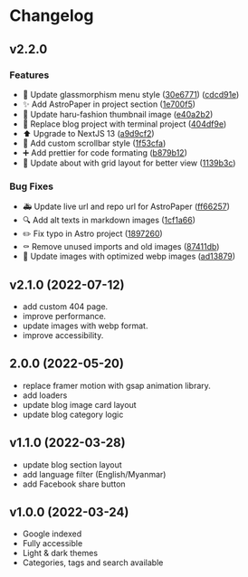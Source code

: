 # Changelog

## v2.2.0

### Features

- 💄 Update glassmorphism menu style ([30e6771](https://github.com/lucky-gru/prohub.page/commit/30e67715e6496e3ceca819ac6598b73701952ef2)) ([cdcd91e](https://github.com/lucky-gru/prohub.page/commit/cdcd91e7bcc0957154d93d3c1df6b8644775d3bf))
- ✨ Add AstroPaper in project section ([1e700f5](https://github.com/lucky-gru/prohub.page/commit/1e700f590716c123eddb066e36e3e2daf2aef4eb))
- 🍱 Update haru-fashion thumbnail image ([e40a2b2](https://github.com/lucky-gru/prohub.page/commit/e40a2b2828a519336a28bc992e63a3750d63cb46))
- 🍱 Replace blog project with terminal project ([404df9e](https://github.com/lucky-gru/prohub.page/commit/404df9e65dfe1e63eae19d8c5b7ec8b9afd14118))
- ⬆️ Upgrade to NextJS 13 ([a9d9cf2](https://github.com/lucky-gru/prohub.page/commit/a9d9cf2efa18f1177d26f5b3c26d12fff75646a9))
- 💄 Add custom scrollbar style ([1f53cfa](https://github.com/lucky-gru/prohub.page/commit/1f53cfa98223aed3ff2883e3cb2b390d9305ff77))
- ➕ Add prettier for code formating ([b879b12](https://github.com/lucky-gru/prohub.page/commit/b879b1249d6d5b6fb48390110c63545986c1e44c))
- 💄 Update about with grid layout for better view ([1139b3c](https://github.com/lucky-gru/prohub.page/commit/1139b3c4363fed1abce9e2d14090a52ee2379b91))

### Bug Fixes

- 🚑 Update live url and repo url for AstroPaper ([ff66257](https://github.com/lucky-gru/prohub.page/commit/ff662571c4cbf70210aab5f2e715188724b925d4))
- 🔍 Add alt texts in markdown images ([1cf1a66](https://github.com/lucky-gru/prohub.page/commit/1cf1a662d44f6193ab22b40ff84231c7ed34040f))
- ✏️ Fix typo in Astro project ([1897260](https://github.com/lucky-gru/prohub.page/commit/1897260301e1183ba5fb351195842dcfa685ffeb))
- ⚰️ Remove unused imports and old images ([87411db](https://github.com/lucky-gru/prohub.page/commit/87411db3955a33c3a5a57521a456943adf3e3759))
- 🍱 Update images with optimized webp images ([ad13879](https://github.com/lucky-gru/prohub.page/commit/ad13879f50074886001f1919d90740af377ca04c))

## v2.1.0 (2022-07-12)

- add custom 404 page.
- improve performance.
- update images with webp format.
- improve accessibility.

## 2.0.0 (2022-05-20)

- replace framer motion with gsap animation library.
- add loaders
- update blog image card layout
- update blog category logic

## v1.1.0 (2022-03-28)

- update blog section layout
- add language filter (English/Myanmar)
- add Facebook share button

## v1.0.0 (2022-03-24)

- Google indexed
- Fully accessible
- Light & dark themes
- Categories, tags and search available